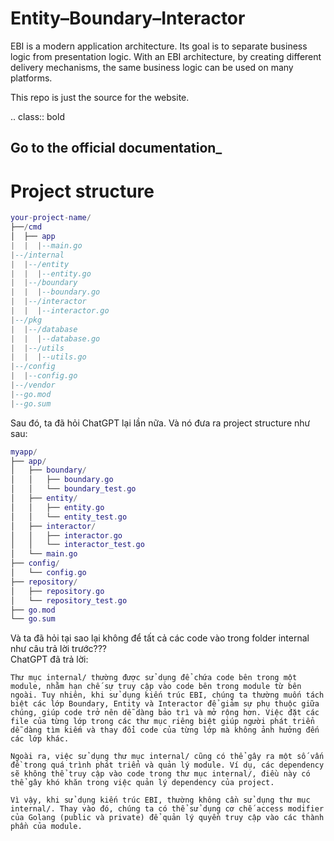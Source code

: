 Entity–Boundary–Interactor
==========================

EBI is a modern application architecture. Its goal is to separate business logic from presentation
logic. With an EBI architecture, by creating different delivery mechanisms, the same business logic
can be used on many platforms.

This repo is just the source for the website. 

.. class:: bold

Go to the official documentation_
---------------------------------

# Project structure 
```lua
your-project-name/
├──/cmd
│  ├── app
|  |  |--main.go
|--/internal
|  |--/entity
|  |  |--entity.go
|  |--/boundary
|  |  |--boundary.go
|  |--/interactor
|  |  |--interactor.go
|--/pkg
|  |--/database
|  |  |--database.go
|  |--/utils
|  |  |--utils.go
|--/config
|  |--config.go
|--/vendor
|--go.mod
|--go.sum
```

Sau đó, ta đã hỏi ChatGPT lại lần nữa. Và nó đưa ra project structure như sau:
```lua
myapp/
├── app/
│   ├── boundary/
│   │   ├── boundary.go
│   │   └── boundary_test.go
│   ├── entity/
│   │   ├── entity.go
│   │   └── entity_test.go
│   ├── interactor/
│   │   ├── interactor.go
│   │   └── interactor_test.go
│   └── main.go
├── config/
│   └── config.go
├── repository/
│   ├── repository.go
│   └── repository_test.go
├── go.mod
└── go.sum

```
Và ta đã hỏi tại sao lại không để  tất cả các code vào trong folder internal như câu trả lời trước???  
ChatGPT đã trả lời:
```
Thư mục internal/ thường được sử dụng để chứa code bên trong một module, nhằm hạn chế sự truy cập vào code bên trong module từ bên ngoài. Tuy nhiên, khi sử dụng kiến trúc EBI, chúng ta thường muốn tách biệt các lớp Boundary, Entity và Interactor để giảm sự phụ thuộc giữa chúng, giúp code trở nên dễ dàng bảo trì và mở rộng hơn. Việc đặt các file của từng lớp trong các thư mục riêng biệt giúp người phát triển dễ dàng tìm kiếm và thay đổi code của từng lớp mà không ảnh hưởng đến các lớp khác.

Ngoài ra, việc sử dụng thư mục internal/ cũng có thể gây ra một số vấn đề trong quá trình phát triển và quản lý module. Ví dụ, các dependency sẽ không thể truy cập vào code trong thư mục internal/, điều này có thể gây khó khăn trong việc quản lý dependency của project.

Vì vậy, khi sử dụng kiến trúc EBI, thường không cần sử dụng thư mục internal/. Thay vào đó, chúng ta có thể sử dụng cơ chế access modifier của Golang (public và private) để quản lý quyền truy cập vào các thành phần của module.
```